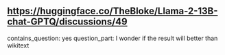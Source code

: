 ## https://huggingface.co/TheBloke/Llama-2-13B-chat-GPTQ/discussions/49

contains_question: yes
question_part: I wonder if the result will better than wikitext